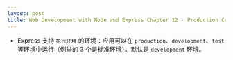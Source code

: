 ```yaml
---
layout: post
title: Web Development with Node and Express Chapter 12 - Production Concerns
---
```


* Express 支持 `执行环境` 的环境：应用可以在 `production`、`development`、`test` 等环境中运行（例举的 3 个是标准环境）。默认是 `development` 环境。
